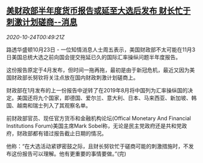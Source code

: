 <!--1603500908000-->
[美财政部半年度货币报告或延至大选后发布 财长忙于刺激计划磋商--消息](https://cn.reuters.com/article/us-treasury-currency-report-1024-idCNKBS279015)
------

<div><i>2020-10-24T00:49:21Z</i></div><p>路透华盛顿10月23日 - 一位知情消息人士周五表示，美国财政部不太可能在11月3日美国总统大选之前向国会提交拖延已久的国际汇率操纵问题半年度报告。</p><p>这份报告原定于4月发布，但时间一拖再拖，最初是由于新冠危机，最近又因为美国财政部长努钦将关注点放在国内财政刺激计划磋商上。</p><p>财政部在1月发布的上一份报告中逆转了在2019年8月将中国列为汇率操纵国的决定。美国还将九个国家，即德国、爱尔兰、意大利、日本、马来西亚、新加坡、韩国、越南和瑞士列入了其观察名单。</p><p>前财政部官员、现任官方货币和金融机构论坛(Offical Monetary And Financial Institutions Forum)美国主席Mark Sobel称，无论是民主党政府还是共和党政府，财政部都有错过报告截止日期的情况。</p><p>他称：“在大选活动紧锣密鼓之际，且财长努钦忙于磋商可能的刺激措施时，不发布这份报告可以理解。他有更重要的事情要做。”(完)</p>
